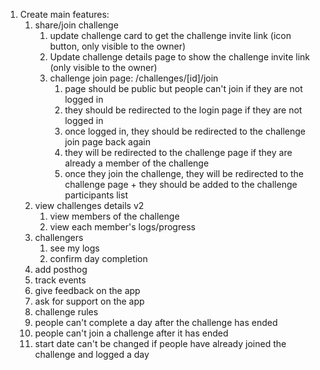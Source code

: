 1. Create main features:
   1. share/join challenge
      1. update challenge card to get the challenge invite link (icon button, only visible to the owner)
      2. Update challenge details page to show the challenge invite link (only visible to the owner)
      3. challenge join page: /challenges/[id]/join
         1. page should be public but people can't join if they are not logged in
         2. they should be redirected to the login page if they are not logged in
         3. once logged in, they should be redirected to the challenge join page back again
         4. they will be redirected to the challenge page if they are already a member of the challenge
         5. once they join the challenge, they will be redirected to the challenge page + they should be added to the challenge participants list
   2. view challenges details v2
      1. view members of the challenge
      2. view each member's logs/progress
   3. challengers
      1. see my logs
      2. confirm day completion
   4. add posthog
   5. track events
   6. give feedback on the app
   7.  ask for support on the app
   8.  challenge rules
   9.  people can't complete a day after the challenge has ended
   10. people can't join a challenge after it has ended
   11. start date can't be changed if people have already joined the challenge and logged a day
